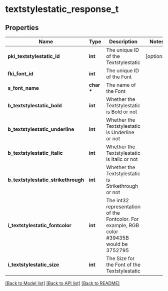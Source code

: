 # textstylestatic_response_t

## Properties
Name | Type | Description | Notes
------------ | ------------- | ------------- | -------------
**pki_textstylestatic_id** | **int** | The unique ID of the Textstylestatic | [optional] 
**fki_font_id** | **int** | The unique ID of the Font | 
**s_font_name** | **char \*** | The name of the Font | 
**b_textstylestatic_bold** | **int** | Whether the Textstylestatic is Bold or not | 
**b_textstylestatic_underline** | **int** | Whether the Textstylestatic is Underline or not | 
**b_textstylestatic_italic** | **int** | Whether the Textstylestatic is Italic or not | 
**b_textstylestatic_strikethrough** | **int** | Whether the Textstylestatic is Strikethrough or not | 
**i_textstylestatic_fontcolor** | **int** | The int32 representation of the Fontcolor. For example, RGB color #39435B would be 3752795 | 
**i_textstylestatic_size** | **int** | The Size for the Font of the Textstylestatic | 

[[Back to Model list]](../README.md#documentation-for-models) [[Back to API list]](../README.md#documentation-for-api-endpoints) [[Back to README]](../README.md)


